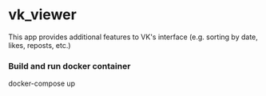 # vk_viewer
 This app provides additional features to VK's interface (e.g. sorting by date, likes, reposts, etc.) 
 
 ### Build and run docker container
docker-compose up
